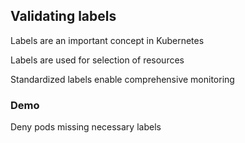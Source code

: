 ## Validating labels

<i class="fa-duotone fa-tags fa-4x"></i> <!-- .element: style="float: right;" -->

Labels are an important concept in Kubernetes

Labels are used for selection of resources

Standardized labels enable comprehensive monitoring

### Demo [<i class="fa fa-comment-code"></i>](https://github.com/nicholasdille/container-slides/blob/master/120_kubernetes/kyverno/validation_labels.demo "validation_labels.demo")

Deny pods missing necessary labels
